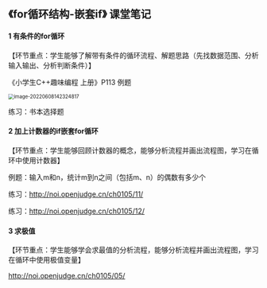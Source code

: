 ## 《for循环结构-嵌套if》 课堂笔记





#### 1 有条件的for循环

【环节重点：学生能够了解带有条件的循环流程、解题思路（先找数据范围、分析输入输出、分析判断条件）】

《小学生C++趣味编程 上册》P113 例题

<img src="/Users/wyrm/Library/Application Support/typora-user-images/image-20220608142324817.png" alt="image-20220608142324817" style="zoom:70%;" />

练习：书本选择题



#### 2 加上计数器的if嵌套for循环

【环节重点：学生能够回顾计数器的概念，能够分析流程并画出流程图，学习在循环中使用计数器】

例题：输入m和n，统计m到n之间（包括m、n）的偶数有多少个

练习：http://noi.openjudge.cn/ch0105/11/

练习：http://noi.openjudge.cn/ch0105/12/



#### 3 求极值

【环节重点：学生能够学会求最值的分析流程，能够分析流程并画出流程图，学习在循环中使用极值变量】

http://noi.openjudge.cn/ch0105/05/

